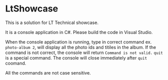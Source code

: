 # LtShowcase

This is a solution for LT Technical showcase.

It is a console application in C#. Please build the code in Visual Studio.

When the console application is running, type in correct command ex. `photo-album 2`, will display all the photo ids and titiles in the album.
If the command is not correct, the console will return `Command is not valid.`
`quit` is a special command. The console will close immediately after `quit` coomand.

All the commands are not case sensitive.


